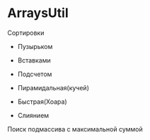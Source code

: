 # ArraysUtil
Сортировки

- Пузырьком

- Вставками

- Подсчетом

- Пирамидальная(кучей)

- Быстрая(Хоара)

- Слиянием

Поиск подмассива с максимальной суммой
